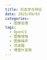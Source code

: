 ```yaml
---
title: 形态学与特征
date: 2025/09/03
categories:
  - 图像处理
tags:
  - OpenCV
  - 图像增强
  - 图像噪声
  - 滤波器
  - 傅里叶变换
---
```

